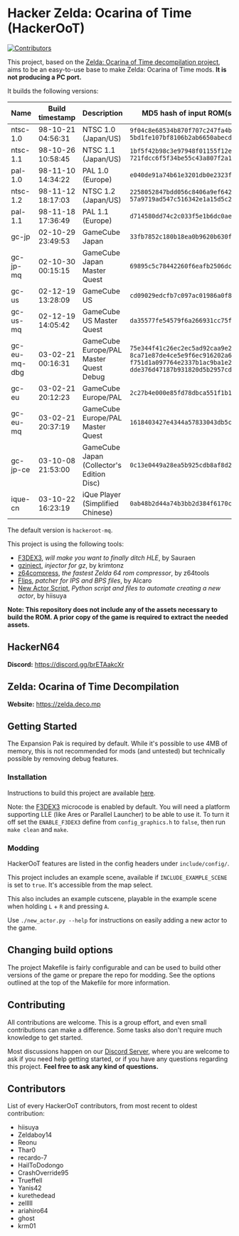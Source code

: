 # Hacker Zelda: Ocarina of Time (HackerOoT)

[![Contributors][contributors-badge]][contributors]

[contributors]: https://github.com/HackerN64/HackerOoT/graphs/contributors
[contributors-badge]: https://img.shields.io/github/contributors/HackerN64/HackerOoT

This project, based on the [Zelda: Ocarina of Time decompilation project](https://github.com/zeldaret/oot/), aims to be an easy-to-use base to make Zelda: Ocarina of Time mods. **It is not producing a PC port.**

It builds the following versions:

| Name         | Build timestamp   | Description                               | MD5 hash of input ROM(s) |
|--------------|-------------------|-------------------------------------------|--------------------------|
| ntsc-1.0     | 98-10-21 04:56:31 | NTSC 1.0 (Japan/US)                       | `9f04c8e68534b870f707c247fa4b50fc`<br>`5bd1fe107bf8106b2ab6650abecd54d6` |
| ntsc-1.1     | 98-10-26 10:58:45 | NTSC 1.1 (Japan/US)                       | `1bf5f42b98c3e97948f01155f12e2d88`<br>`721fdcc6f5f34be55c43a807f2a16af4` |
| pal-1.0      | 98-11-10 14:34:22 | PAL 1.0 (Europe)                          | `e040de91a74b61e3201db0e2323f768a` |
| ntsc-1.2     | 98-11-12 18:17:03 | NTSC 1.2 (Japan/US)                       | `2258052847bdd056c8406a9ef6427f13`<br>`57a9719ad547c516342e1a15d5c28c3d` |
| pal-1.1      | 98-11-18 17:36:49 | PAL 1.1 (Europe)                          | `d714580dd74c2c033f5e1b6dc0aeac77` |
| gc-jp        | 02-10-29 23:49:53 | GameCube Japan                            | `33fb7852c180b18ea0b9620b630f413f` |
| gc-jp-mq     | 02-10-30 00:15:15 | GameCube Japan Master Quest               | `69895c5c78442260f6eafb2506dc482a` |
| gc-us        | 02-12-19 13:28:09 | GameCube US                               | `cd09029edcfb7c097ac01986a0f83d3f` |
| gc-us-mq     | 02-12-19 14:05:42 | GameCube US Master Quest                  | `da35577fe54579f6a266931cc75f512d` |
| gc-eu-mq-dbg | 03-02-21 00:16:31 | GameCube Europe/PAL Master Quest Debug    | `75e344f41c26ec2ec5ad92caa9e25629`<br>`8ca71e87de4ce5e9f6ec916202a623e9`<br>`f751d1a097764e2337b1ac9ba1e27699`<br>`dde376d47187b931820d5b2957cded14` |
| gc-eu        | 03-02-21 20:12:23 | GameCube Europe/PAL                       | `2c27b4e000e85fd78dbca551f1b1c965` |
| gc-eu-mq     | 03-02-21 20:37:19 | GameCube Europe/PAL Master Quest          | `1618403427e4344a57833043db5ce3c3` |
| gc-jp-ce     | 03-10-08 21:53:00 | GameCube Japan (Collector's Edition Disc) | `0c13e0449a28ea5b925cdb8af8d29768` |
| ique-cn      | 03-10-22 16:23:19 | iQue Player (Simplified Chinese)          | `0ab48b2d44a74b3bb2d384f6170c2742` |

The default version is `hackeroot-mq`.

This project is using the following tools:
- [F3DEX3](https://github.com/HackerN64/F3DEX3), *will make you want to finally ditch HLE*, by Sauraen
- [gzinject](https://github.com/krimtonz/gzinject), *injector for gz*, by krimtonz
- [z64compress](https://github.com/z64tools/z64compress), *the fastest Zelda 64 rom compressor*, by z64tools
- [Flips](https://github.com/Alcaro/Flips), *patcher for IPS and BPS files*, by Alcaro
- [New Actor Script](https://github.com/hiisuya/oot_new_actor), *Python script and files to automate creating a new actor*, by hiisuya

**Note: This repository does not include any of the assets necessary to build the ROM. A prior copy of the game is required to extract the needed assets.**

## HackerN64

**Discord:** <https://discord.gg/brETAakcXr>

## Zelda: Ocarina of Time Decompilation

**Website:** <https://zelda.deco.mp>

## Getting Started

The Expansion Pak is required by default. While it's possible to use 4MB of memory, this is not recommended for mods (and untested) but technically possible by removing debug features.

### Installation

Instructions to build this project are available [here](INSTALLATION.md).

Note: the [F3DEX3](https://github.com/HackerN64/F3DEX3) microcode is enabled by default. You will need a platform supporting LLE (like Ares or Parallel Launcher) to be able to use it. To turn it off set the ``ENABLE_F3DEX3`` define from ``config_graphics.h`` to ``false``, then run ``make clean`` and ``make``.

### Modding

HackerOoT features are listed in the config headers under ``include/config/``.

This project includes an example scene, available if ``INCLUDE_EXAMPLE_SCENE`` is set to ``true``. It's accessible from the map select.

This also includes an example cutscene, playable in the example scene when holding ``L`` + ``R`` and pressing ``A``.

Use ``./new_actor.py --help`` for instructions on easily adding a new actor to the game.

## Changing build options

The project Makefile is fairly configurable and can be used to build other versions of the game or prepare the repo for modding.
See the options outlined at the top of the Makefile for more information.

## Contributing

All contributions are welcome. This is a group effort, and even small contributions can make a difference.
Some tasks also don't require much knowledge to get started.

Most discussions happen on our [Discord Server](https://discord.gg/brETAakcXr), where you are welcome to ask if you need help getting started, or if you have any questions regarding this project. **Feel free to ask any kind of questions.**

## Contributors

List of every HackerOoT contributors, from most recent to oldest contribution:

- hiisuya
- Zeldaboy14
- Reonu
- Thar0
- recardo-7
- HailToDodongo
- CrashOverride95
- Trueffell
- Yanis42
- kurethedead
- zelllll
- ariahiro64
- ghost
- krm01
